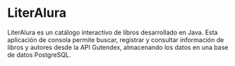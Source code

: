 # LiterAlura
LiterAlura es un catálogo interactivo de libros desarrollado en Java. Esta aplicación de consola permite buscar, registrar y consultar información de libros y autores desde la API Gutendex, almacenando los datos en una base de datos PostgreSQL.
